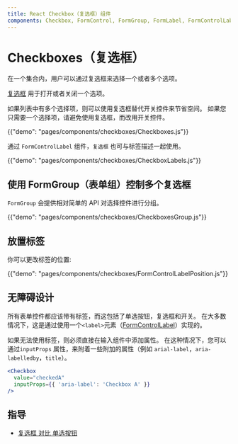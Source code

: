 ```yaml
---
title: React Checkbox（复选框）组件
components: Checkbox, FormControl, FormGroup, FormLabel, FormControlLabel
---
```


# Checkboxes（复选框）

<p class="description">在一个集合内，用户可以通过复选框来选择一个或者多个选项。</p>

[复选框](https://material.io/design/components/selection-controls.html#checkboxes) 用于打开或者关闭一个选项。

如果列表中有多个选择项，则可以使用复选框替代开关控件来节省空间。 如果您只需要一个选择项，请避免使用复选框，而改用开关控件。

{{"demo": "pages/components/checkboxes/Checkboxes.js"}}

通过 `FormControlLabel` 组件，`复选框` 也可与标签描述一起使用。

{{"demo": "pages/components/checkboxes/CheckboxLabels.js"}}

## 使用 FormGroup（表单组）控制多个复选框

`FormGroup` 会提供相对简单的 API 对选择控件进行分组。

{{"demo": "pages/components/checkboxes/CheckboxesGroup.js"}}

## 放置标签

你可以更改标签的位置:

{{"demo": "pages/components/checkboxes/FormControlLabelPosition.js"}}

## 无障碍设计

所有表单控件都应该带有标签，而这包括了单选按钮，复选框和开关。 在大多数情况下，这是通过使用一个`<label>`元素（[FormControlLabel](/api/form-control-label/)）实现的。

如果无法使用标签，则必须直接在输入组件中添加属性。 在这种情况下，您可以通过`inputProps` 属性，来附着一些附加的属性（例如 `arial-label`，`aria-labelledby`，`title`）。

```jsx
<Checkbox
  value="checkedA"
  inputProps={{ 'aria-label': 'Checkbox A' }}
/>
```

## 指导

- [复选框 对比 单选按钮](https://www.nngroup.com/articles/checkboxes-vs-radio-buttons/)